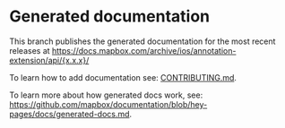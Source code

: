 # Generated documentation
This branch publishes the generated documentation for the most recent releases at https://docs.mapbox.com/archive/ios/annotation-extension/api/{x.x.x}/ 

To learn how to add documentation see: [CONTRIBUTING.md](https://github.com/mapbox/mapbox-navigation-android/blob/master/CONTRIBUTING.md).

To learn more about how generated docs work, see: https://github.com/mapbox/documentation/blob/hey-pages/docs/generated-docs.md.
